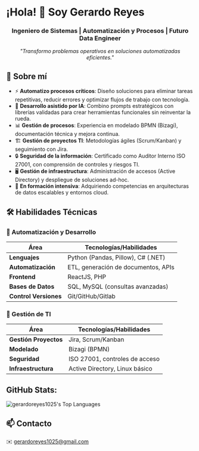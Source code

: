# ¡Hola! 👋 Soy Gerardo Reyes 

<h3 align="center">Ingeniero de Sistemas | Automatización y Procesos | Futuro Data Engineer</h3>

<p align="center">
  <i>"Transformo problemas operativos en soluciones automatizadas eficientes."</i>
</p>

## 🚀 Sobre mí  

- ⚡ **Automatizo procesos críticos**: Diseño soluciones para eliminar tareas repetitivas, reducir errores y optimizar flujos de trabajo con tecnología.  
- 🤖 **Desarrollo asistido por IA**: Combino prompts estratégicos con librerías validadas para crear herramientas funcionales sin reinventar la rueda.  
- 📊 **Gestión de procesos**: Experiencia en modelado BPMN (Bizagi), documentación técnica y mejora continua.  
- 🏗️ **Gestión de proyectos TI**: Metodologías ágiles (Scrum/Kanban) y seguimiento con Jira.  
- 🔒 **Seguridad de la información**: Certificado como Auditor Interno ISO 27001, con comprensión de controles y riesgos TI.  
- 🖥️ **Gestión de infraestructura**: Administración de accesos (Active Directory) y despliegue de soluciones ad-hoc.  
- 🌱 **En formación intensiva**: Adquiriendo competencias en arquitecturas de datos escalables y entornos cloud.  

## 🛠 Habilidades Técnicas  

### 🤖 Automatización y Desarrollo  
| Área               | Tecnologías/Habilidades                  |
|--------------------|------------------------------------------|
| **Lenguajes**      | Python (Pandas, Pillow), C# (.NET)       |
| **Automatización** | ETL, generación de documentos, APIs      |
| **Frontend**       | ReactJS, PHP                             |
| **Bases de Datos** | SQL, MySQL (consultas avanzadas)         |
| **Control Versiones** | Git/GitHub/Gitlab                     |

### 🏢 Gestión de TI  
| Área               | Tecnologías/Habilidades                  |
|--------------------|------------------------------------------|
| **Gestión Proyectos** | Jira, Scrum/Kanban                    |
| **Modelado**       | Bizagi (BPMN)                            |
| **Seguridad**      | ISO 27001, controles de acceso           |
| **Infraestructura**| Active Directory, Linux básico           |



## GitHub Stats:

![gerardoreyes1025's Top Languages](https://github-readme-stats.vercel.app/api/top-langs/?username=gerardoreyes1025&theme=vue-dark&show_icons=true&hide_border=true&layout=compact)


## 📫 Contacto  
✉️ gerardoreyes1025@gmail.com  


